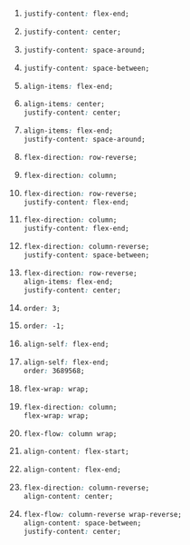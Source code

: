 1.
    ```css
    justify-content: flex-end;
    ```
2.
    ```css
    justify-content: center;
    ```
3.
    ```css
    justify-content: space-around;
    ```
4.
    ```css
    justify-content: space-between;
    ```
5.
    ```css
    align-items: flex-end;
    ```
6.
    ```css
    align-items: center;
    justify-content: center;
    ```
7.
    ```css
    align-items: flex-end;
    justify-content: space-around;
    ```
8.
    ```css
    flex-direction: row-reverse;
    ```
9.
    ```css
    flex-direction: column;
    ```
10.
    ```css
    flex-direction: row-reverse;
    justify-content: flex-end;
    ```
11.
    ```css
    flex-direction: column;
    justify-content: flex-end;
    ```
12.
    ```css
    flex-direction: column-reverse;
    justify-content: space-between;
    ```
13.
    ```css
    flex-direction: row-reverse;
    align-items: flex-end;
    justify-content: center;
    ```
14.
    ```css
    order: 3;
    ```
15.
    ```css
    order: -1;
    ```
16.
    ```css
    align-self: flex-end;
    ```
17.
    ```css
    align-self: flex-end;
    order: 3689568;
    ```
18.
    ```css
    flex-wrap: wrap;
    ```
19.
    ```css
    flex-direction: column;
    flex-wrap: wrap;
    ```
20.
    ```css
    flex-flow: column wrap;
    ```
21.
    ```css
    align-content: flex-start;
    ```
22.
    ```css
    align-content: flex-end;
    ```
23.
    ```css
    flex-direction: column-reverse;
    align-content: center;
    ```
24.
    ```css
    flex-flow: column-reverse wrap-reverse;
    align-content: space-between;
    justify-content: center;
    ```